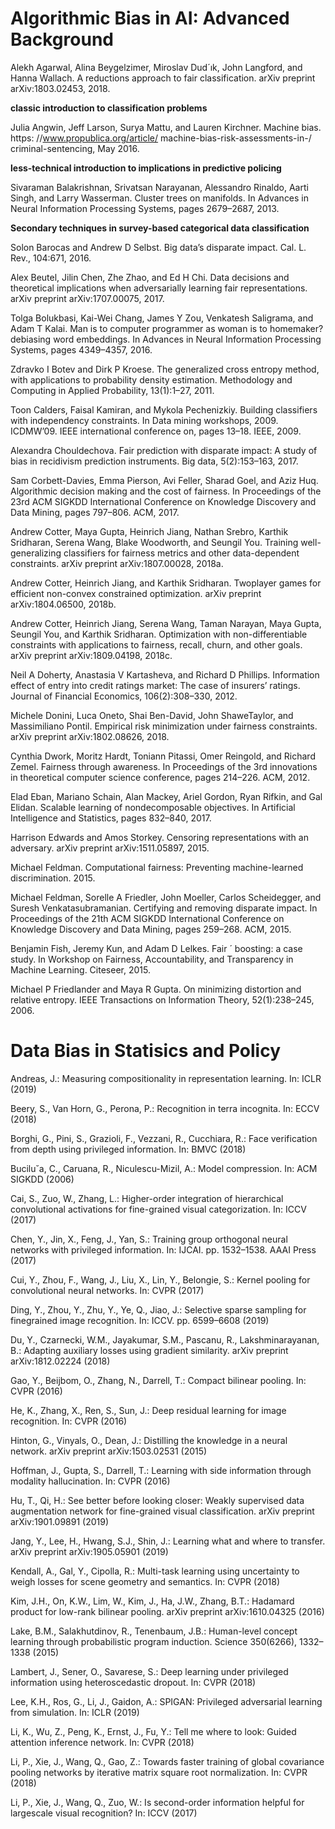 # Algorithmic Bias in AI: Advanced Background


Alekh Agarwal, Alina Beygelzimer, Miroslav Dud´ık, John
Langford, and Hanna Wallach. A reductions approach
to fair classification. arXiv preprint arXiv:1803.02453,
2018.

**classic introduction to classification problems**

Julia Angwin, Jeff Larson, Surya Mattu, and
Lauren Kirchner. Machine bias. https:
//www.propublica.org/article/
machine-bias-risk-assessments-in-/
criminal-sentencing, May 2016. 

**less-technical introduction to implications in predictive policing**

Sivaraman Balakrishnan, Srivatsan Narayanan, Alessandro
Rinaldo, Aarti Singh, and Larry Wasserman. Cluster
trees on manifolds. In Advances in Neural Information
Processing Systems, pages 2679–2687, 2013.

**Secondary techniques in survey-based categorical data classification**

Solon Barocas and Andrew D Selbst. Big data’s disparate
impact. Cal. L. Rev., 104:671, 2016.

Alex Beutel, Jilin Chen, Zhe Zhao, and Ed H Chi.
Data decisions and theoretical implications when adversarially learning fair representations. arXiv preprint
arXiv:1707.00075, 2017.

Tolga Bolukbasi, Kai-Wei Chang, James Y Zou, Venkatesh
Saligrama, and Adam T Kalai. Man is to computer programmer as woman is to homemaker? debiasing word
embeddings. In Advances in Neural Information Processing Systems, pages 4349–4357, 2016.

Zdravko I Botev and Dirk P Kroese. The generalized cross
entropy method, with applications to probability density
estimation. Methodology and Computing in Applied Probability, 13(1):1–27, 2011.

Toon Calders, Faisal Kamiran, and Mykola Pechenizkiy.
Building classifiers with independency constraints. In
Data mining workshops, 2009. ICDMW’09. IEEE international conference on, pages 13–18. IEEE, 2009.

Alexandra Chouldechova. Fair prediction with disparate impact: A study of bias in recidivism prediction instruments.
Big data, 5(2):153–163, 2017.

Sam Corbett-Davies, Emma Pierson, Avi Feller, Sharad
Goel, and Aziz Huq. Algorithmic decision making and
the cost of fairness. In Proceedings of the 23rd ACM
SIGKDD International Conference on Knowledge Discovery and Data Mining, pages 797–806. ACM, 2017.

Andrew Cotter, Maya Gupta, Heinrich Jiang, Nathan Srebro, Karthik Sridharan, Serena Wang, Blake Woodworth,
and Seungil You. Training well-generalizing classifiers
for fairness metrics and other data-dependent constraints.
arXiv preprint arXiv:1807.00028, 2018a.

Andrew Cotter, Heinrich Jiang, and Karthik Sridharan. Twoplayer games for efficient non-convex constrained optimization. arXiv preprint arXiv:1804.06500, 2018b.

Andrew Cotter, Heinrich Jiang, Serena Wang, Taman
Narayan, Maya Gupta, Seungil You, and Karthik Sridharan. Optimization with non-differentiable constraints with
applications to fairness, recall, churn, and other goals.
arXiv preprint arXiv:1809.04198, 2018c.

Neil A Doherty, Anastasia V Kartasheva, and Richard D
Phillips. Information effect of entry into credit ratings
market: The case of insurers’ ratings. Journal of Financial Economics, 106(2):308–330, 2012.

Michele Donini, Luca Oneto, Shai Ben-David, John ShaweTaylor, and Massimiliano Pontil. Empirical risk minimization under fairness constraints. arXiv preprint
arXiv:1802.08626, 2018.

Cynthia Dwork, Moritz Hardt, Toniann Pitassi, Omer Reingold, and Richard Zemel. Fairness through awareness.
In Proceedings of the 3rd innovations in theoretical computer science conference, pages 214–226. ACM, 2012.

Elad Eban, Mariano Schain, Alan Mackey, Ariel Gordon,
Ryan Rifkin, and Gal Elidan. Scalable learning of nondecomposable objectives. In Artificial Intelligence and
Statistics, pages 832–840, 2017.

Harrison Edwards and Amos Storkey. Censoring representations with an adversary. arXiv preprint arXiv:1511.05897,
2015.

Michael Feldman. Computational fairness: Preventing
machine-learned discrimination. 2015.

Michael Feldman, Sorelle A Friedler, John Moeller, Carlos
Scheidegger, and Suresh Venkatasubramanian. Certifying
and removing disparate impact. In Proceedings of the
21th ACM SIGKDD International Conference on Knowledge Discovery and Data Mining, pages 259–268. ACM,
2015.

Benjamin Fish, Jeremy Kun, and Adam D Lelkes. Fair ´
boosting: a case study. In Workshop on Fairness, Accountability, and Transparency in Machine Learning. Citeseer,
2015.

Michael P Friedlander and Maya R Gupta. On minimizing
distortion and relative entropy. IEEE Transactions on
Information Theory, 52(1):238–245, 2006.


# Data Bias in Statisics and Policy

Andreas, J.: Measuring compositionality in representation learning. In: ICLR
(2019)

Beery, S., Van Horn, G., Perona, P.: Recognition in terra incognita. In: ECCV
(2018)

Borghi, G., Pini, S., Grazioli, F., Vezzani, R., Cucchiara, R.: Face verification from
depth using privileged information. In: BMVC (2018)

Bucilu˘a, C., Caruana, R., Niculescu-Mizil, A.: Model compression. In: ACM
SIGKDD (2006)

Cai, S., Zuo, W., Zhang, L.: Higher-order integration of hierarchical convolutional
activations for fine-grained visual categorization. In: ICCV (2017)

Chen, Y., Jin, X., Feng, J., Yan, S.: Training group orthogonal neural networks
with privileged information. In: IJCAI. pp. 1532–1538. AAAI Press (2017)

Cui, Y., Zhou, F., Wang, J., Liu, X., Lin, Y., Belongie, S.: Kernel pooling for
convolutional neural networks. In: CVPR (2017)

Ding, Y., Zhou, Y., Zhu, Y., Ye, Q., Jiao, J.: Selective sparse sampling for finegrained image recognition. In: ICCV. pp. 6599–6608 (2019)

Du, Y., Czarnecki, W.M., Jayakumar, S.M., Pascanu, R., Lakshminarayanan,
B.: Adapting auxiliary losses using gradient similarity. arXiv preprint
arXiv:1812.02224 (2018)

Gao, Y., Beijbom, O., Zhang, N., Darrell, T.: Compact bilinear pooling. In: CVPR
(2016)

He, K., Zhang, X., Ren, S., Sun, J.: Deep residual learning for image recognition.
In: CVPR (2016)

Hinton, G., Vinyals, O., Dean, J.: Distilling the knowledge in a neural network.
arXiv preprint arXiv:1503.02531 (2015)

Hoffman, J., Gupta, S., Darrell, T.: Learning with side information through modality hallucination. In: CVPR (2016)

Hu, T., Qi, H.: See better before looking closer: Weakly supervised data augmentation network for fine-grained visual classification. arXiv preprint arXiv:1901.09891 (2019)

Jang, Y., Lee, H., Hwang, S.J., Shin, J.: Learning what and where to transfer.
arXiv preprint arXiv:1905.05901 (2019)

Kendall, A., Gal, Y., Cipolla, R.: Multi-task learning using uncertainty to weigh
losses for scene geometry and semantics. In: CVPR (2018)

Kim, J.H., On, K.W., Lim, W., Kim, J., Ha, J.W., Zhang, B.T.: Hadamard product
for low-rank bilinear pooling. arXiv preprint arXiv:1610.04325 (2016)

Lake, B.M., Salakhutdinov, R., Tenenbaum, J.B.: Human-level concept learning
through probabilistic program induction. Science 350(6266), 1332–1338 (2015)

Lambert, J., Sener, O., Savarese, S.: Deep learning under privileged information
using heteroscedastic dropout. In: CVPR (2018)

Lee, K.H., Ros, G., Li, J., Gaidon, A.: SPIGAN: Privileged adversarial learning
from simulation. In: ICLR (2019)

Li, K., Wu, Z., Peng, K., Ernst, J., Fu, Y.: Tell me where to look: Guided attention
inference network. In: CVPR (2018)

Li, P., Xie, J., Wang, Q., Gao, Z.: Towards faster training of global covariance
pooling networks by iterative matrix square root normalization. In: CVPR (2018)

Li, P., Xie, J., Wang, Q., Zuo, W.: Is second-order information helpful for largescale visual recognition? In: ICCV (2017)
